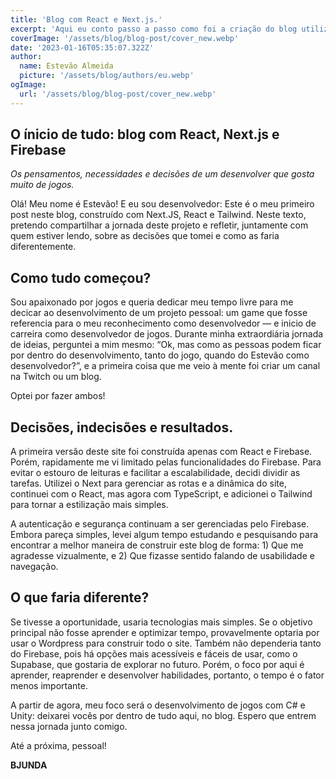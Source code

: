 ```yaml
---
title: 'Blog com React e Next.js.'
excerpt: 'Aqui eu conto passo a passo como foi a criação do blog utilizando React, Next.js e Firebase e o que faria de diferente.'
coverImage: '/assets/blog/blog-post/cover_new.webp'
date: '2023-01-16T05:35:07.322Z'
author:
  name: Estevão Almeida
  picture: '/assets/blog/authors/eu.webp'
ogImage:
  url: '/assets/blog/blog-post/cover_new.webp'
---
```

## O ínicio de tudo: blog com React, Next.js e Firebase

*Os pensamentos, necessidades e decisões de um desenvolver que gosta muito de jogos.*

Olá! Meu nome é Estevão! E eu sou desenvolvedor: Este é o meu primeiro post neste blog, construído com Next.JS, React e Tailwind. Neste texto, pretendo compartilhar a jornada deste projeto e refletir, juntamente com quem estiver lendo, sobre as decisões que tomei e como as faria diferentemente.
## Como tudo começou?

Sou apaixonado por jogos e queria dedicar meu tempo livre para me decicar ao desenvolvimento de um projeto pessoal: um game que fosse referencia para o meu reconhecimento como desenvolvedor — e inicio de carreira como desenvolvedor de jogos. Durante minha extraordiária jornada de ideias, perguntei a mim mesmo: “Ok, mas como as pessoas podem ficar por dentro do desenvolvimento, tanto do jogo, quando do Estevão como desenvolvedor?”, e a primeira coisa que me veio à mente foi criar um canal na Twitch ou um blog.

Optei por fazer ambos!

## Decisões, indecisões e resultados.

A primeira versão deste site foi construída apenas com React e Firebase. Porém, rapidamente me vi limitado pelas funcionalidades do Firebase. Para evitar o estouro de leituras e facilitar a escalabilidade, decidi dividir as tarefas. Utilizei o Next para gerenciar as rotas e a dinâmica do site, continuei com o React, mas agora com TypeScript, e adicionei o Tailwind para tornar a estilização mais simples.

A autenticação e segurança continuam a ser gerenciadas pelo Firebase. Embora pareça simples, levei algum tempo estudando e pesquisando para encontrar a melhor maneira de construir este blog de forma: 1) Que me agradesse vizualmente, e 2) Que fizasse sentido falando de usabilidade e navegação.

## O que faria diferente?

Se tivesse a oportunidade, usaria tecnologias mais simples. Se o objetivo principal não fosse aprender e optimizar tempo, provavelmente optaria por usar o Wordpress para construir todo o site. Também não dependeria tanto do Firebase, pois há opções mais acessíveis e fáceis de usar, como o Supabase, que gostaria de explorar no futuro. Porém, o foco por aqui é aprender, reaprender e desenvolver habilidades, portanto, o tempo é o fator menos importante.

A partir de agora, meu foco será o desenvolvimento de jogos com C# e Unity: deixarei vocês por dentro de tudo aqui, no blog. Espero que entrem nessa jornada junto comigo.

Até a próxima, pessoal!

**BJUNDA**
